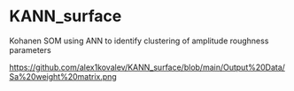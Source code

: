 # KANN_surface
Kohanen SOM using ANN to identify clustering of amplitude roughness parameters

https://github.com/alex1kovalev/KANN_surface/blob/main/Output%20Data/Sa%20weight%20matrix.png
